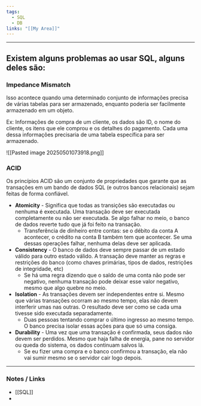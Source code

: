 ```yaml
---
tags:
  - SQL
  - DB
links: "[[My Area]]"
---
```

---

## Existem alguns problemas ao usar SQL, alguns deles são:
### Impedance Mismatch

Isso acontece quando uma determinado conjunto de informações precisa de várias tabelas para ser armazenado, enquanto poderia ser facilmente armazenado em um objeto.

Ex: Informações de compra de um cliente, os dados são ID, o nome do cliente, os itens que ele comprou  e os detalhes do pagamento. Cada uma dessa informações precisaria de uma tabela específica para ser armazenado.

![[Pasted image 20250501073918.png]]

### ACID

Os princípios ACID são um conjunto de propriedades que garante que as transações em um bando de dados SQL (e outros bancos relacionais) sejam feitas de forma confiável.

* **Atomicity** - Significa que todas as transições são executadas ou nenhuma é executada. Uma transação deve ser executada completamente ou não ser executada. Se algo falhar no meio, o banco de dados reverte tudo que já foi feito na transação.
	* Transferência de dinheiro entre contas: se o débito da conta A acontecer, o crédito na conta B também tem que acontecer. Se uma dessas operações falhar, nenhuma delas deve ser aplicada.
* **Consistency** - O banco de dados deve sempre passar de um estado válido para outro estado válido. A transação deve manter as regras e restrições do banco (como chaves primárias, tipos de dados, restrições de integridade, etc) 
	* Se há uma regra dizendo que o saldo de uma conta não pode ser negativo, nenhuma transação pode deixar esse valor negativo, mesmo que algo quebre no meio.
* **Isolation** - As transações devem ser independentes entre si. Mesmo que várias transações ocorram ao mesmo tempo, elas não devem interferir umas nas outras. O resultado deve ser como se cada uma tivesse sido executada separadamente.
	* Duas pessoas tentando comprar o último ingresso ao mesmo tempo. O banco precisa isolar essas ações para que só uma consiga.
* **Durability** - Uma vez que uma transação é confirmada, seus dados não devem ser perdidos. Mesmo que haja falha de energia, pane no servidor ou queda do sistema, os dados continuam salvos lá.
	* Se eu fizer uma compra e o banco confirmou a transação, ela não vai sumir mesmo se o servidor cair logo depois.


---

### Notes / Links
* [[SQL]]
* 